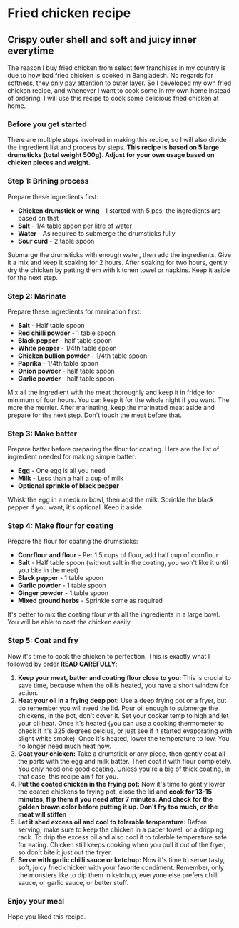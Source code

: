 # Fried chicken recipe 
## Crispy outer shell and soft and juicy inner everytime

The reason I buy fried chicken from select few franchises in my country is due to how bad fried chicken is cooked in Bangladesh.
No regards for softness, they only pay attention to outer layer. So I developed my own fried chicken recipe, and whenever I want
to cook some in my own home instead of ordering, I will use this recipe to cook some delicious fried chicken at home. 

### Before you get started

There are multiple steps involved in making this recipe, so I will also divide the ingredient list and process by steps. **This recipe is based on 5 large drumsticks (total weight 500g).
Adjust for your own usage based on chicken pieces and weight.**

### Step 1: Brining process

Prepare these ingredients first:

- **Chicken drumstick or wing** - I started with 5 pcs, the ingredients are based on that
- **Salt** - 1/4 table spoon per litre of water
- **Water** - As required to submerge the drumsticks fully
- **Sour curd** - 2 table spoon

Submarge the drumsticks with enough water, then add the ingredients. Give it a mix and keep it soaking for 2 hours. After soaking for two hours, gently dry the chicken by patting them
with kitchen towel or napkins. Keep it aside for the next step.  

### Step 2: Marinate

Prepare these ingredients for marination first:

- **Salt** - Half table spoon
- **Red chilli powder** - 1 table spoon
- **Black pepper** - half table spoon
- **White pepper** - 1/4th table spoon
- **Chicken bullion powder** - 1/4th table spoon
- **Paprika** - 1/4th table spoon
- **Onion powder** - half table spoon
- **Garlic powder** - half table spoon

Mix all the ingredient with the meat thoroughly and keep it in fridge for minimum of four hours. You can keep it for the whole night if you want. The more the merrier. After marinating,
keep the marinated meat aside and prepare for the next step. Don't touch the meat before that.

### Step 3: Make batter

Prepare batter before preparing the flour for coating. Here are the list of ingredient needed for making simple batter:

- **Egg** - One egg is all you need
- **Milk** - Less than a half a cup of milk
- **Optional sprinkle of black pepper**

Whisk the egg in a medium bowl, then add the milk. Sprinkle the black pepper if you want, it's optional. Keep it aside.

### Step 4: Make flour for coating

Prepare the flour for coating the drumsticks:

- **Conrflour and flour** - Per 1.5 cups of flour, add half cup of cornflour
- **Salt** - Half table spoon (without salt in the coating, you won't like it until you bite in the meat)
- **Black pepper** - 1 table spoon
- **Garlic powder** - 1 table spoon
- **Ginger powder** - 1 table spoon
- **Mixed ground herbs** - Sprinkle some as required

It's better to mix the coating flour with all the ingredients in a large bowl. You will be able to coat the chicken easily. 

### Step 5: Coat and fry

Now it's time to cook the chicken to perfection. This is exactly what I followed by order **READ CAREFULLY**:

1. **Keep your meat, batter and coating flour close to you:** This is crucial to save time, because when the oil is heated, you have a short window for action.
2. **Heat your oil in a frying deep pot:** Use a deep frying pot or a fryer, but do remember you will need the lid. Pour oil enough to submerge the chickens, in the pot, don't cover it. Set your cooker temp to high and
let your oil heat. Once it's heated (you can use a cooking thermometer to check if it's 325 degrees celcius, or just see if it started evaporating with slight white smoke). Once it's
heated, lower the temperature to low. You no longer need much heat now. 
3. **Coat your chicken:** Take a drumstick or any piece, then gently coat all the parts with the egg and milk batter. Then coat it with flour completely. You only need one good coating.
Unless you're a big of thick coating, in that case, this recipe ain't for you. 
4. **Put the coated chicken in the frying pot:** Now it's time to gently lower the coated chickens to frying pot, close the lid and 
**cook for 13-15 minutes, flip them if you need after 7 minutes. And check for the golden brown color before putting it up. Don't fry too much, or the meat will stiffen**
5. **Let it shed excess oil and cool to tolerable temperature:** Before serving, make sure to keep the chicken in a paper towel, or a dripping rack. To drip the excess oil and also cool
it to tolerble temperature safe for eating. Chicken still keeps cooking when you pull it out of the fryer, so don't bite it just out the fryer. 
6. **Serve with garlic chilli sauce or ketchup:** Now it's time to serve tasty, soft, juicy fried chicken with your favorite condiment. Remember, only the monsters like to dip them
in ketchup, everyone else prefers chilli sauce, or garlic sauce, or better stuff. 

### Enjoy your meal

Hope you liked this recipe. 
